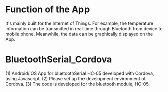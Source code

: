 # Function of the App
It's mainly built for the Internet of Things. For example, the temperature information can be transmitted in real time through Bluetooth from device to mobile phone. Meanwhile, the data can be graphically displayed on the App. 

# BluetoothSerial_Cordova
(1) Android/iOS App for bluetoothSerial HC-05 developed with Cordova, using Javascript.
(2) Please set up the development environment of Cordova. 
(3) The code is developed for the bluetooth module, HC-05.
 
